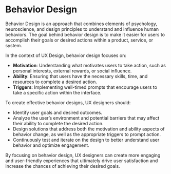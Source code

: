 # Behavior Design

Behavior Design is an approach that combines elements of psychology, neuroscience, and design principles to understand and influence human behaviors. The goal behind behavior design is to make it easier for users to accomplish their goals or desired actions within a product, service, or system.

In the context of UX Design, behavior design focuses on:

- **Motivation**: Understanding what motivates users to take action, such as personal interests, external rewards, or social influence.
- **Ability**: Ensuring that users have the necessary skills, time, and resources to complete a desired action.
- **Triggers**: Implementing well-timed prompts that encourage users to take a specific action within the interface.

To create effective behavior designs, UX designers should:

- Identify user goals and desired outcomes.
- Analyze the user’s environment and potential barriers that may affect their ability to complete the desired action.
- Design solutions that address both the motivation and ability aspects of behavior change, as well as the appropriate triggers to prompt action.
- Continuously test and iterate on the design to better understand user behavior and optimize engagement.

By focusing on behavior design, UX designers can create more engaging and user-friendly experiences that ultimately drive user satisfaction and increase the chances of achieving their desired goals.
